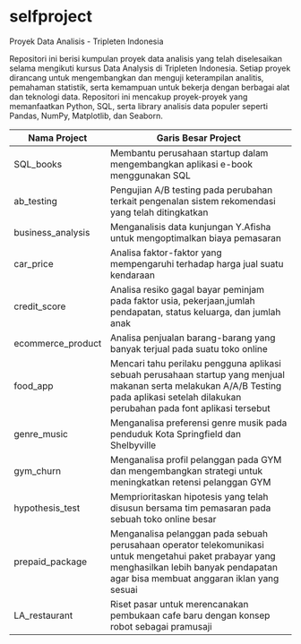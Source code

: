 # selfproject
Proyek Data Analisis - Tripleten Indonesia

Repositori ini berisi kumpulan proyek data analisis yang telah diselesaikan selama mengikuti kursus Data Analysis di Tripleten Indonesia. Setiap proyek dirancang untuk mengembangkan dan menguji keterampilan analitis, pemahaman statistik, serta kemampuan untuk bekerja dengan berbagai alat dan teknologi data. Repositori ini mencakup proyek-proyek yang memanfaatkan Python, SQL, serta library analisis data populer seperti Pandas, NumPy, Matplotlib, dan Seaborn.

Nama Project | Garis Besar Project 
------------ | --------------
SQL_books | Membantu perusahaan startup dalam mengembangkan aplikasi e-book menggunakan SQL
ab_testing | Pengujian A/B testing pada perubahan terkait pengenalan sistem rekomendasi yang telah ditingkatkan󠀲󠀡󠀠󠀦󠀥󠀨󠀢󠀧󠀳
business_analysis | Menganalisis data kunjungan Y.Afisha untuk mengoptimalkan biaya pemasaran
car_price | Analisa faktor-faktor yang mempengaruhi terhadap harga jual suatu kendaraan
credit_score | Analisa resiko gagal bayar peminjam pada faktor usia, pekerjaan,jumlah pendapatan, status keluarga, dan jumlah anak
ecommerce_product | Analisa penjualan barang-barang yang banyak terjual pada suatu toko online
food_app | Mencari tahu perilaku pengguna aplikasi sebuah perusahaan startup yang menjual makanan serta melakukan A/A/B Testing pada aplikasi setelah dilakukan perubahan pada font aplikasi tersebut
genre_music | Menganalisa preferensi genre musik pada penduduk Kota Springfield dan Shelbyville
gym_churn | Menganalisa profil pelanggan pada GYM dan mengembangkan strategi untuk meningkatkan retensi pelanggan GYM
hypothesis_test | Memprioritaskan hipotesis yang telah disusun bersama tim pemasaran pada sebuah toko online besar
prepaid_package | Menganalisa pelanggan pada sebuah perusahaan operator telekomunikasi untuk mengetahui paket prabayar yang menghasilkan lebih banyak pendapatan agar bisa membuat anggaran iklan yang sesuai
LA_restaurant | Riset pasar untuk merencanakan pembukaan cafe baru dengan konsep robot sebagai pramusaji



